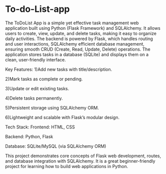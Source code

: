 # To-do-List-app
The ToDoList App is a simple yet effective task management web application built using Python (Flask Framework) and SQLAlchemy. It allows users to create, view, update, and delete tasks, making it easy to organize daily activities. The backend is powered by Flask, which handles routing and user interactions, SQLAlchemy efficient database management, ensuring smooth CRUD (Create, Read, Update, Delete) operations. The application stores tasks in a database (SQLite) and displays them on a clean, user-friendly interface.


Key Features:
1)Add new tasks with title/description.

2)Mark tasks as complete or pending.

3)Update or edit existing tasks.

4)Delete tasks permanently.

5)Persistent storage using SQLAlchemy ORM.

6)Lightweight and scalable with Flask’s modular design.


Tech Stack:
Frontend: HTML, CSS

Backend: Python, Flask

Database: SQLite/MySQL (via SQLAlchemy ORM)


This project demonstrates core concepts of Flask web development, routes, and database integration with SQLAlchemy. It is a great beginner-friendly project for learning how to build web applications in Python.

